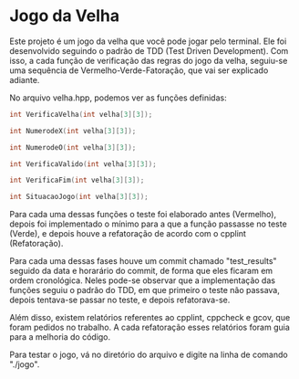 # Jogo da Velha

  Este projeto é um jogo da velha que você pode jogar pelo terminal. Ele foi desenvolvido seguindo o padrão de TDD (Test Driven Development). Com isso, a cada função
de verificação das regras do jogo da velha, seguiu-se uma sequência de Vermelho-Verde-Fatoração, que vai ser explicado adiante.

  No arquivo velha.hpp, podemos ver as funções definidas:

```cpp
int VerificaVelha(int velha[3][3]);

int NumerodeX(int velha[3][3]);

int NumerodeO(int velha[3][3]);

int VerificaValido(int velha[3][3]);

int VerificaFim(int velha[3][3]);

int SituacaoJogo(int velha[3][3]);
```

  Para cada uma dessas funções o teste foi elaborado antes (Vermelho), depois foi implementado o mínimo para a que a função passasse no teste (Verde), e depois houve a refatoração
de acordo com o cpplint (Refatoração).

  Para cada uma dessas fases houve um commit chamado "test_results" seguido da data e horarário do commit, de forma que eles ficaram em ordem cronológica. Neles pode-se
observar que a implementação das funções seguiu o padrão do TDD, em que primeiro o teste não passava, depois tentava-se passar no teste, e depois refatorava-se.

  Além disso, existem relatórios referentes ao cpplint, cppcheck e gcov, que foram pedidos no trabalho. A cada refatoração esses relatórios foram guia para a melhoria do código.

  Para testar o jogo, vá no diretório do arquivo e digite na linha de comando "./jogo".

